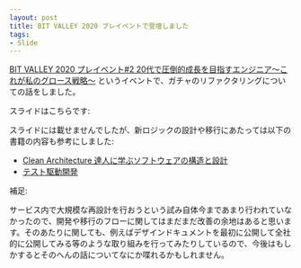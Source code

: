 ```yaml
---
layout: post
title: BIT VALLEY 2020 プレイベントで登壇しました
tags:
- Slide
---
```


[BIT VALLEY 2020 プレイベント#2 20代で圧倒的成長を目指すエンジニア～これが私のグロース戦略～](https://sbv.connpass.com/event/183549/) というイベントで、ガチャのリファクタリングについての話をしました。

スライドはこちらです:

<script async class="speakerdeck-embed" data-id="6dabb4caf97c4084aebf793f67c16cfe" data-ratio="1.77777777777778" src="//speakerdeck.com/assets/embed.js"></script>

スライドには載せませんでしたが、新ロジックの設計や移行にあたっては以下の書籍の内容も参考にしました:

* [Clean Architecture 達人に学ぶソフトウェアの構造と設計](https://www.amazon.co.jp/dp/B07FSBHS2V/ref=cm_sw_em_r_mt_dp_L.MkFbXAP3Q3F)
* [テスト駆動開発](https://www.amazon.co.jp/dp/B077D2L69C/ref=cm_sw_em_r_mt_dp_QaNkFb1GH5H7C)

補足:

サービス内で大規模な再設計を行おうという試み自体今まであまり行われていなかったので、開発や移行のフローに関してはまだまだ改善の余地はあると思います。そのあたりに関しても、例えばデザインドキュメントを最初に公開して全社的に公開してみる等のような取り組みを行ってみたりしているので、今後はもしかするとそのへんの話についてなにか喋れるかもしれません。
